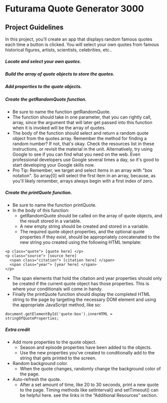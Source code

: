 # Futurama Quote Generator 3000

## Project Guidelines 

In this project, you'll create an app that displays random famous quotes each time a button is clicked. You will select your own quotes from famous historical figures, artists, scientists, celebrities, etc..

##### Locate and select your own quotes.

##### Build the array of quote objects to store the quotes.

##### Add properties to the quote objects.

##### Create the getRandomQuote function.  

* Be sure to name the function getRandomQuote.
* The function should take in one parameter, that you can rightly call, array, since the argument that will later get passed into this function when it is invoked will be the array of quotes.
* The body of the function should select and return a random quote object from the quotes array. Remember the method for finding a random number? If not, that's okay. Check the resources list in these instructions, or revisit the material in the unit. Alternatively, try using Google to see if you can find what you need on the web. Even professional developers use Google several times a day, so it's good to start developing your Google skills now.
* Pro Tip: Remember, we target and select items in an array with "box notation". So array[0] will select the first item in an array, because, as you'll likely remember, arrays always begin with a first index of zero.

##### Create the printQuote function.

* Be sure to name the function printQuote. 
* In the body of this function:
  * getRandomQuote should be called on the array of quote objects, and the result stored in a variable.
  * A new empty string should be created and stored in a variable.
  * The required quote object properties, and the optional quote properties if they exist, should be appropriately concatenated to the new string you created using the following HTML template:

```
<p class="quote"> [quote here] </p>
<p class="source"> [source here]
  <span class="citation"> [citation here] </span>
  <span class="year"> [year here] </span>
</p>
```
* The span elements that hold the citation and year properties should only be created if the current quote object has those properties. This is where your conditionals will come in handy.
* Finally the printQuote function should display the completed HTML string to the page by targeting the necessary DOM element and using the appropriate JavaScript method, like so:
```
document.getElementById('quote-box').innerHTML = stringOfQuoteProperties;
```
##### Extra credit 
* Add more properties to the quote object.
  * Season and episode properties have been added to the objects.
  * Use the new properties you've created to conditionally add to the string that gets printed to the screen.
* Random background color.
  * When the quote changes, randomly change the background color of the page.
* Auto-refresh the quote.
  * After a set amount of time, like 20 to 30 seconds, print a new quote to the page. Timing methods like setInterval() and setTimeout() can be helpful here. see the links in the “Additional Resources” section.